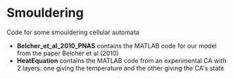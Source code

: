 # Smouldering
Code for some smouldering cellular automata

+ **Belcher_et_al_2010_PNAS**  contains the MATLAB code for our model from the paper Belcher et al (2010)
+ **HeatEquation** contains the MATLAB code from an experimental CA with 2 layers: one giving the temperature and the other giving the CA's state

